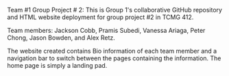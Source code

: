 
Team #1 Group Project # 2: 
This is Group 1's collaborative GitHub repository and HTML website deployment for group project #2 in TCMG 412. 

Team members: Jackson Cobb, Pramis Subedi, Vanessa Ariaga, Peter Chong, Jason Bowden, and Alex Retz. 

The website created contains Bio information of each team member and a navigation bar to switch between the pages containing the information. The home page is simply a landing pad. 

